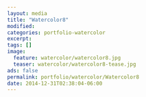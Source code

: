 ```yaml
---
layout: media
title: "Watercolor8"
modified:
categories: portfolio-watercolor
excerpt:
tags: []
image:
  feature: watercolor/watercolor8.jpg
  teaser: watercolor/watercolor8-tease.jpg
ads: false 
permalink: portfolio/watercolor/Watercolor8
date: 2014-12-31T02:38:04-06:00
---
```



